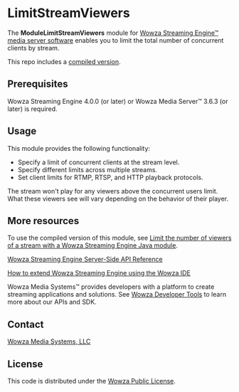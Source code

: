 # LimitStreamViewers
The **ModuleLimitStreamViewers** module for [Wowza Streaming Engine™ media server software](https://www.wowza.com/products/streaming-engine) enables you to limit the total number of concurrent clients by stream.

This repo includes a [compiled version](/lib/wse-plugin-limitstreamviewers.jar).

## Prerequisites
Wowza Streaming Engine 4.0.0 (or later) or Wowza Media Server™ 3.6.3 (or later) is required.

## Usage
This module provides the following functionality:

* Specify a limit of concurrent clients at the stream level.
* Specify different limits across multiple streams.  
* Set client limits for RTMP, RTSP, and HTTP playback protocols.

The stream won't play for any viewers above the concurrent users limit. What these viewers see will vary depending on the behavior of their player.

## More resources
To use the compiled version of this module, see [Limit the number of viewers of a stream with a Wowza Streaming Engine Java module](https://www.wowza.com/docs/how-to-limit-the-number-of-viewers-to-a-stream-modulelimitstreamviewers).

[Wowza Streaming Engine Server-Side API Reference](https://www.wowza.com/resources/serverapi/)

[How to extend Wowza Streaming Engine using the Wowza IDE](https://www.wowza.com/docs/how-to-extend-wowza-streaming-engine-using-the-wowza-ide)

Wowza Media Systems™ provides developers with a platform to create streaming applications and solutions. See [Wowza Developer Tools](https://www.wowza.com/developers) to learn more about our APIs and SDK.

## Contact
[Wowza Media Systems, LLC](https://www.wowza.com/contact)

## License
This code is distributed under the [Wowza Public License](/LICENSE.txt).
